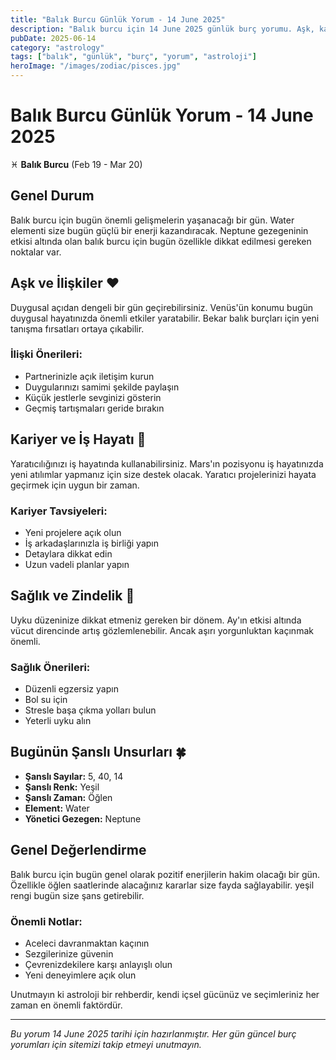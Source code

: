 ```yaml
---
title: "Balık Burcu Günlük Yorum - 14 June 2025"
description: "Balık burcu için 14 June 2025 günlük burç yorumu. Aşk, kariyer, sağlık ve şanslı sayılar."
pubDate: 2025-06-14
category: "astrology"
tags: ["balık", "günlük", "burç", "yorum", "astroloji"]
heroImage: "/images/zodiac/pisces.jpg"
---
```


# Balık Burcu Günlük Yorum - 14 June 2025

♓ **Balık Burcu** (Feb 19 - Mar 20)

## Genel Durum

Balık burcu için bugün önemli gelişmelerin yaşanacağı bir gün. Water elementi size bugün güçlü bir enerji kazandıracak. Neptune gezegeninin etkisi altında olan balık burcu için bugün özellikle dikkat edilmesi gereken noktalar var.

## Aşk ve İlişkiler ❤️

Duygusal açıdan dengeli bir gün geçirebilirsiniz. Venüs'ün konumu bugün duygusal hayatınızda önemli etkiler yaratabilir. Bekar balık burçları için yeni tanışma fırsatları ortaya çıkabilir.

### İlişki Önerileri:
- Partnerinizle açık iletişim kurun
- Duygularınızı samimi şekilde paylaşın
- Küçük jestlerle sevginizi gösterin
- Geçmiş tartışmaları geride bırakın

## Kariyer ve İş Hayatı 💼

Yaratıcılığınızı iş hayatında kullanabilirsiniz. Mars'ın pozisyonu iş hayatınızda yeni atılımlar yapmanız için size destek olacak. Yaratıcı projelerinizi hayata geçirmek için uygun bir zaman.

### Kariyer Tavsiyeleri:
- Yeni projelere açık olun
- İş arkadaşlarınızla iş birliği yapın
- Detaylara dikkat edin
- Uzun vadeli planlar yapın

## Sağlık ve Zindelik 🏥

Uyku düzeninize dikkat etmeniz gereken bir dönem. Ay'ın etkisi altında vücut direncinde artış gözlemlenebilir. Ancak aşırı yorgunluktan kaçınmak önemli.

### Sağlık Önerileri:
- Düzenli egzersiz yapın
- Bol su için
- Stresle başa çıkma yolları bulun
- Yeterli uyku alın

## Bugünün Şanslı Unsurları 🍀

- **Şanslı Sayılar:** 5, 40, 14
- **Şanslı Renk:** Yeşil
- **Şanslı Zaman:** Öğlen
- **Element:** Water
- **Yönetici Gezegen:** Neptune

## Genel Değerlendirme

Balık burcu için bugün genel olarak pozitif enerjilerin hakim olacağı bir gün. Özellikle öğlen saatlerinde alacağınız kararlar size fayda sağlayabilir. yeşil rengi bugün size şans getirebilir.

### Önemli Notlar:
- Aceleci davranmaktan kaçının
- Sezgilerinize güvenin
- Çevrenizdekilere karşı anlayışlı olun
- Yeni deneyimlere açık olun

Unutmayın ki astroloji bir rehberdir, kendi içsel gücünüz ve seçimleriniz her zaman en önemli faktördür.

---

*Bu yorum 14 June 2025 tarihi için hazırlanmıştır. Her gün güncel burç yorumları için sitemizi takip etmeyi unutmayın.*
